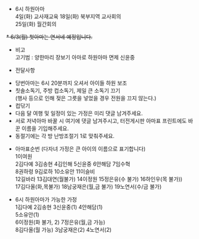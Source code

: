* 6시 하원아마  
4일(화) 교사재교육 
18일(화) 북부지역 교사회의  
25일(화) 월간회의

~~* 6/3(월) 첫아마는 연서네 예정입니다.~~

* 비고  
고기범 : 양한마리 장보기 아마로 하원아마 면제
신윤중

  

* 전달사항  
- 당번아마는 6시 20분까지 오셔서 아이들 하원 보조  
- 칫솔소독기, 주방 컵소독기, 제일 큰 소독기 끄기  
(행사 등으로 인해 젖은 그릇을 넣었을 경우 전원을 끄지 않는다.)  
- 컵닦기  
- 다음 달 여행 및 일정이 있는 가정은 미리 댓글 남겨주세요.  
- 서로 저녁아마 바꿀 시 여기에 댓글 남겨주시고, 터전게시판 아마표 프린트에도 바꾼 이름을 기입해주세요.  
- 동절기에는 각 방 난방조절기 1로 맞춰주세요.

  

* 아마표순번 (다자녀 가정은 큰 아이의 이름으로 표기합니다)  
1이여원  
2김다예 3김송현 4김인해 5신윤중 6안해담 7임수혁  
8권하령 9김로하 10소유안 11이슬비  
12길바라 13김대연(월불가) 14이정원 15정은유(수 불가) 16하인우(목 불가))  
17김다올(화,목불가) 18남궁재은(월,금 불가) 19노연서(수/금 불가)

  

* 6시 하원아마가 가능한 가정  
1김다예 2김송현 3신윤중(1) 4안해담(1)  
5소유안(1)  
6이정원(화 불가, 2) 7정은유(월,금 가능)  
8김다올(월 가능) 3남궁재은(2) 4노연서(2)
<!--stackedit_data:
eyJoaXN0b3J5IjpbLTEyMDA2Nzc2NzBdfQ==
-->